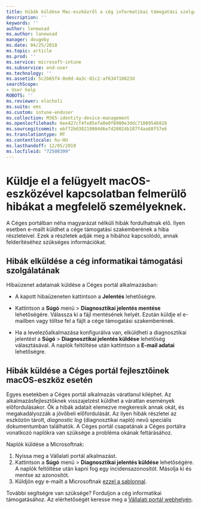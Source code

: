 ```yaml
---
title: Hibák küldése Mac-eszközről a cég informatikai támogatási szolgálatának | Microsoft Docs
description: ''
keywords: ''
author: lenewsad
ms.author: lanewsad
manager: dougeby
ms.date: 04/25/2018
ms.topic: article
ms.prod: ''
ms.service: microsoft-intune
ms.subservice: end-user
ms.technology: ''
ms.assetid: 5c2b65f4-0e0d-4a3c-81c2-af634718023d
searchScope:
- User help
ROBOTS: ''
ms.reviewer: elocholi
ms.suite: ems
ms.custom: intune-enduser
ms.collection: M365-identity-device-management
ms.openlocfilehash: 6ee427cf4fe85efa0e0f8900e3ddc7108954b928
ms.sourcegitcommit: ebf72b038219904d6e7d20024b107f4aa68f57e6
ms.translationtype: MT
ms.contentlocale: hu-HU
ms.lasthandoff: 12/05/2019
ms.locfileid: "72508399"
---
```

# <a name="submit-errors-to-the-right-people-for-your-managed-macos-device"></a>Küldje el a felügyelt macOS-eszközével kapcsolatban felmerülő hibákat a megfelelő személyeknek.

A Céges portálban néha magyarázat nélküli hibák fordulhatnak elő. Ilyen esetben e-mailt küldhet a cége támogatási szakemberének a hiba részleteivel. Ezek a részletek adják meg a hibához kapcsolódó, annak felderítéséhez szükséges információkat.

## <a name="send-errors-to-your-company-support"></a>Hibák elküldése a cég informatikai támogatási szolgálatának

Hibaüzenet adatainak küldése a Céges portál alkalmazásban:

- A kapott hibaüzeneten kattintson a **Jelentés** lehetőségre.

- Kattintson a **Súgó** menü > **Diagnosztikai jelentés mentése** lehetőségére. Válassza ki a fájl mentésének helyét. Ezután küldje el e-mailben vagy töltse fel a fájlt a cége támogatási szakemberének.

- Ha a levelezőalkalmazása konfigurálva van, elküldheti a diagnosztikai jelentést a **Súgó** > **Diagnosztikai jelentés küldése** lehetőség választásával. A naplók feltöltése után kattintson a **E-mail adatai** lehetőségre.

## <a name="send-errors-to-the-company-portal-developers-for-macos-devices"></a>Hibák küldése a Céges portál fejlesztőinek macOS-eszköz esetén

Egyes esetekben a Céges portál alkalmazás váratlanul kiléphet. Az alkalmazásfejlesztőknek visszajelzést küldhet a váratlan események előfordulásakor. Ők a hibák adatait elemezve megkeresik annak okát, és megakadályozzák a jövőbeli előfordulását. Az ilyen hibák részletei az eszközön tárolt, _diagnostic log_ (diagnosztikai napló) nevű speciális dokumentumban találhatók. A Céges portál csapatának a Céges portálra vonatkozó naplókra van szüksége a probléma okának feltárásához.

Naplók küldése a Microsoftnak:

1. Nyissa meg a Vállalati portál alkalmazást.
2. Kattintson a **Súgó** menü > **Diagnosztikai jelentés küldése** lehetőségére.  A naplók feltöltése után kapni fog egy incidensazonosítót. Másolja ki és mentse az azonosítót.
3. Küldjön egy e-mailt a Microsoftnak <a href="mailto:IntuneCPiOSfeedback@microsoft.com?subject=My Company Portal App Closed Unexpectedly&body=Paste your incident ID and describe the incident here.">ezzel a sablonnal</a>.

További segítségre van szüksége? Forduljon a cég informatikai támogatásához. Az elérhetőségét keresse meg a [Vállalati portál webhelyén](https://go.microsoft.com/fwlink/?linkid=2010980).
